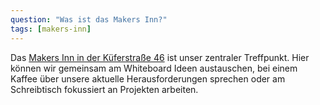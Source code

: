 ```yaml
---
question: "Was ist das Makers Inn?"
tags: [makers-inn]
---
```


Das [Makers Inn in der Küferstraße 46](https://goo.gl/maps/43anKNV3eQyHNXvL8) ist unser zentraler Treffpunkt. Hier können wir gemeinsam am Whiteboard Ideen austauschen, bei einem Kaffee über unsere aktuelle Herausforderungen sprechen oder am Schreibtisch fokussiert an Projekten arbeiten.
